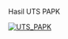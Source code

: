 Hasil UTS PAPK

[![UTS_PAPK](https://res.cloudinary.com/marcomontalbano/image/upload/v1637727725/video_to_markdown/images/youtube--ZcfBG1Ux6ss-c05b58ac6eb4c4700831b2b3070cd403.jpg)](https://youtu.be/ZcfBG1Ux6ss "UTS_PAPK")